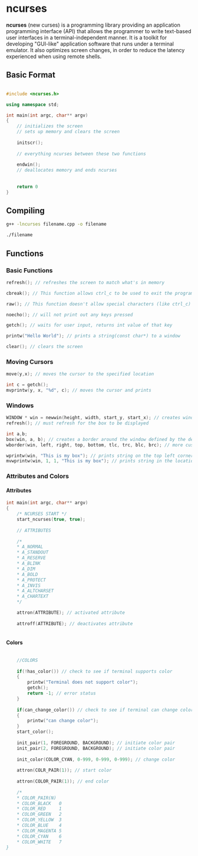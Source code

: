 # ncurses

**ncurses** (new curses) is a programming library providing an application programming interface (API) that allows the programmer to write text-based user interfaces in a terminal-independent manner. It is a toolkit for developing "GUI-like" application software that runs under a terminal emulator. It also optimizes screen changes, in order to reduce the latency experienced when using remote shells. 

## Basic Format

```cpp

#include <ncurses.h>

using namespace std;

int main(int argc, char** argv)
{
	// initializes the screen
	// sets up memory and clears the screen
	
	initscr();
	
	// everything ncurses between these two functions	
	
	endwin();
	// deallocates memory and ends ncurses
	
	
	return 0
}

```

## Compiling

```sh
g++ -lncurses filename.cpp -o filename
```
```sh
./filename
```
## Functions

### Basic Functions

```cpp
refresh(); // refreshes the screen to match what's in memory
```

```cpp
cbreak(); // This function allows ctrl_c to be used to exit the program
```

```cpp
raw(); // This function doesn't allow special characters (like ctrl_c) and will display it as raw text
```

```cpp
noecho(); // will not print out any keys pressed
```

```cpp
getch(); // waits for user input, returns int value of that key
```

```cpp
printw("Hello World"); // prints a string(const char*) to a window
```

```cpp
clear(); // clears the screen
```

### Moving Cursors

```cpp
move(y,x); // moves the cursor to the specified location
```

```cpp
int c = getch();
mvprintw(y, x, "%d", c); // moves the cursor and prints
```

### Windows

```cpp
WINDOW * win = newwin(height, width, start_y, start_x); // creates window
refresh(); // must refresh for the box to be displayed
```
```cpp
int a,b;
box(win, a, b); // creates a border around the window defined by the decimal value e.g., g = 103
wborder(win, left, right, top, bottom, tlc, trc, blc, brc); // more customizable border
```
```cpp
wprintw(win, "This is my box"); // prints string on the top left corner of the window
mvwprintw(win, 1, 1, "This is my box"); // prints string in the location specified in the window
```
### Attributes and Colors

#### Attributes

```cpp
int main(int argc, char** argv)
{
	/* NCURSES START */
	start_ncurses(true, true);
	
	// ATTRIBUTES
	
	/* 
	* A_NORMAL
	* A_STANDOUT
	* A_RESERVE
	* A_BLINK
	* A_DIM
	* A_BOLD
	* A_PROTECT
	* A_INVIS
	* A_ALTCHARSET
	* A_CHARTEXT 
	*/

	attron(ATTRIBUTE); // activated attribute
	
	attroff(ATTRIBUTE); // deactivates attribute
	
```
#### Colors

```cpp

	//COLORS
	
	if(!has_color()) // check to see if terminal supports color
	{
		printw("Terminal does not support color");
		getch();
		return -1; // error status
	}
		
	if(can_change_color()) // check to see if terminal can change color
	{
		printw("can change color");
	}
	start_color();
	
	init_pair(1, FOREGROUND, BACKGROUND); // initiate color pair
	init_pair(2, FOREGROUND, BACKGROUND); // initiate color pair
	
	init_color(COLOR_CYAN, 0-999, 0-999, 0-999); // change color
	
	attron(COLR_PAIR(1)); // start color
	
	attron(COLOR_PAIR(1)); // end color
	
	/*
	* COLOR_PAIR(N) 
	* COLOR_BLACK   0
	* COLOR_RED     1
	* COLOR_GREEN   2
	* COLOR_YELLOW  3
	* COLOR_BLUE    4
	* COLOR_MAGENTA 5
	* COLOR_CYAN    6
	* COLOR_WHITE   7
}
```

